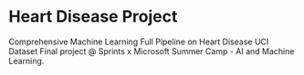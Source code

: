# Heart Disease Project
Comprehensive Machine Learning Full Pipeline on Heart Disease UCI Dataset Final project @ Sprints x Microsoft Summer Camp - AI and Machine Learning.
